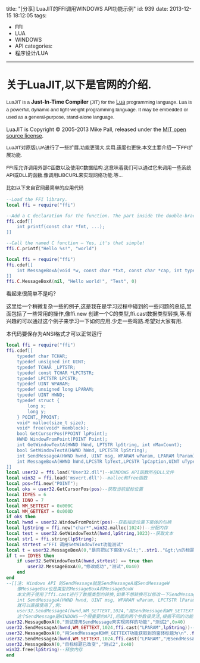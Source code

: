 title: "[分享] LuaJIT的FFI调用WINDOWS API功能示例"
id: 939
date: 2013-12-15 18:12:05
tags: 
- FFI
- LUA
- WINDOWS
- API
categories: 
- 程序设计/LUA
---

# 关于LuaJIT,以下是官网的介绍.

<span style="font-family: Verdana, Arial, Helvetica, sans-serif; font-size: 13px; line-height: 20px;">LuaJIT is a </span>**Just-In-Time Compiler**<span style="font-family: Verdana, Arial, Helvetica, sans-serif; font-size: 13px; line-height: 20px;"> (JIT) for the </span>[Lua](http://www.lua.org/)<span style="font-family: Verdana, Arial, Helvetica, sans-serif; font-size: 13px; line-height: 20px;"> programming language. Lua is a powerful, dynamic and light-weight programming language. It may be embedded or used as a general-purpose, stand-alone language.</span>

LuaJIT is Copyright © 2005-2013 Mike Pall, released under the [MIT open source license](http://www.opensource.org/licenses/mit-license.php).

<span style="font-family: Verdana, Arial, Helvetica, sans-serif; font-size: 13px; line-height: 20px;">LuaJIT对原版LUA进行了一些扩展,功能更强大,实用,速度也更快.本文主要介绍一下</span><span style="font-family: Verdana, Arial, Helvetica, sans-serif; font-size: small;"><span style="line-height: 20px;">FFI扩展功能.</span></span>

<span style="font-family: Verdana, Arial, Helvetica, sans-serif; font-size: small;"><span style="line-height: 20px;">FFI库允许调用外部C函数以及使用C数据结构.这意味着我们可以通过它来调用一些系统API或DLL的函数,像调用LIBCURL来实现网络功能.等...</span></span>

<span style="font-family: Verdana, Arial, Helvetica, sans-serif; font-size: small;"><span style="line-height: 20px;">比如以下来自官网最简单的应用代码</span></span>

```lua
--Load the FFI library.
local ffi = require("ffi")

--Add a C declaration for the function. The part inside the double-brackets (in green) is just standard C syntax.
ffi.cdef[[
    int printf(const char *fmt, ...);
]]

--Call the named C function — Yes, it's that simple!
ffi.C.printf("Hello %s!", "world")
```
```lua
local ffi = require("ffi")
ffi.cdef[[
    int MessageBoxA(void *w, const char *txt, const char *cap, int type);
]]
ffi.C.MessageBoxA(nil, "Hello world!", "Test", 0)
```

看起来很简单不是吗?

这里给一个稍微复杂一些的例子,这是我在是学习过程中碰到的一些问题的总结,里面包括了一些常用的操作,像ffi.new 创建一个C的类型,ffi.cast数据类型转换,等.有兴趣的可以通过这个例子来学习一下如何应用.少走一些弯路.希望对大家有用.

本代码要保存为ANSI格式才可以正常运行
```lua
local ffi = require("ffi")
ffi.cdef[[
    typedef char TCHAR;
    typedef unsigned int UINT;
    typedef TCHAR _LPTSTR;
    typedef const TCHAR *LPCTSTR;
    typedef LPCTSTR LPCSTR;
    typedef UINT WPARAM;
    typedef unsigned long LPARAM;
    typedef UINT HWND;
    typedef struct {
        long x;
        long y;
    } POINT,_PPOINT;
    void* malloc(size_t size);
    void* free(void* memblock);
    bool GetCursorPos(PPOINT lpPoint);
    HWND WindowFromPoint(POINT Point);
    int GetWindowTextA(HWND hWnd, LPTSTR lpString, int nMaxCount);
    bool SetWindowTextA(HWND hWnd, LPCTSTR lpString);
    int SendMessageA(HWND hwnd, UINT msg, WPARAM wParam, LPARAM lParam);
    int MessageBoxA(HWND hWnd,LPCSTR lpText,LPCSTR lpCaption,UINT uType);
]]
local user32 = ffi.load("User32.dll")--WINDOWS API函数所在DLL文件
local win32 = ffi.load('msvcrt.dll')--malloc和free函数
local pos=ffi.new("POINT");
local oks = user32.GetCursorPos(pos)--获取当前鼠标位置
local IDYES = 6
local IDNO = 7
local WM_SETTEXT = 0x000C
local WM_GETTEXT = 0x000D
if oks then
local hwnd = user32.WindowFromPoint(pos)--获取指定位置下窗体的句柄
local lpString = ffi.new("char*",win32.malloc(1024))--分配内存
local test = user32.GetWindowTextA(hwnd,lpString,1023)--获取文本
local str1 = ffi.string(lpString);
local strtest ="FFI 调用SetWindowText功能测试"
local t = user32.MessageBoxA(0,"是否把以下窗体\n&lt;"..str1.."&gt;\n的标题修改为以下内容:\n"..strtest,"LUAJIT FFI 调用WINAPI测试",0x44)--MB_ICONINFORMATION || 0x00000004L
if t == IDYES then
    if user32.SetWindowTextA(hwnd,strtest) == true then
        user32.MessageBoxA(0,"修改成功","测试",0x40)
    end
end
--[[注: Windows API 的SendMessage就是SendMessageA或SendMessageW
    像MessageBox也是类型的MessageBoxA和MessageBoxW
    本文例子使用了ffi.cast进行了数据类型的转换,如果不想转换可以修改一下SendMessageA的定义改为如下(我最早就是不知道有ffi.cast所以用的修改定义的方法)
    int SendMessageA(HWND hwnd, UINT msg, WPARAM wParam, LPCTSTR lParam);
    就可以直接使用了,例:
    user32.SendMessageA(hwnd,WM_SETTEXT,1024,"用SendMessage和WM_SETTEXT功能改写目标字符串")
    这个SendMessage是WINDOWS一个很重要的API,后面的两个参数很灵活,根据不同的功能需求,可以是这符串/数字或指针,数组之类的.--]]
user32.MessageBoxA(0,"测试使用SendMessage来实现同样的功能","测试2",0x40)
user32.SendMessageA(hwnd,WM_GETTEXT,1024,ffi.cast("LPARAM",lpString))--通过ffi.cast功能进行类型转换
user32.MessageBoxA(0,"用SendMessage和WM_GETTEXT功能获取到的窗体标题为\n"..ffi.string(lpString),"测试2",0x40);
user32.SendMessageA(hwnd,WM_SETTEXT,1024,ffi.cast("LPARAM","用SendMessage和WM_SETTEXT功能改写目标字符串"))
user32.MessageBoxA(0,"目标标题已改变","测式2",0x40)
win32.free(lpString)--释放内存
end
```